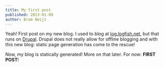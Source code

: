 ```yaml
---
title: My first post
published: 2013-01-09
author: Bram Neijt
---
```


Yeah! First post on my new blog. I used to blog at [log.logfish.net](http://log.logfish.net/), but that runs on [Drupal](http://drupal.org/). Drupal does not really allow for offline blogging and with this new blog: static page generation has come to the rescue!

Now, my blog is statically generated! More on that later. For now: __FIRST POST__!
